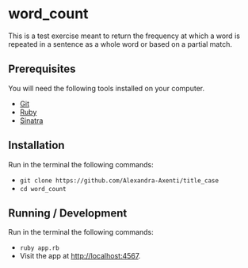 # word_count

This is a test exercise meant to return the frequency at which a word is repeated in a sentence as a whole word or based on a partial match.

## Prerequisites

You will need the following tools installed on your computer.

* [Git](https://git-scm.com/)
* [Ruby](https://www.ruby-lang.org/en/documentation/installation/)
* [Sinatra](https://github.com/sinatra/sinatra)

## Installation

Run in the terminal the following commands:

* `git clone https://github.com/Alexandra-Axenti/title_case`
* `cd word_count`


## Running / Development

Run in the terminal the following commands:

* `ruby app.rb`
* Visit the app at [http://localhost:4567](http://localhost:4567).
